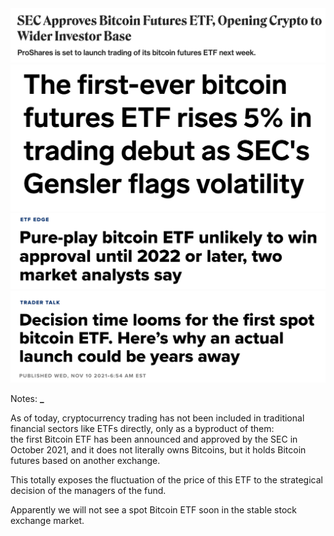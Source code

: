 <div class="r-stack">
    <img src="assets/btc-etf-1.png" alt="">
    <img src="assets/btc-etf-2.png" alt="" class="fragment">
    <img src="assets/btc-etf-3.png" alt="" class="fragment">
    <img src="assets/btc-etf-4.png" alt="" class="fragment">
</div>

Notes:
**_**

As of today, cryptocurrency trading has not been included in traditional financial sectors like ETFs directly, only as a byproduct of them:  
the first Bitcoin ETF has been announced and approved by the SEC in October 2021, and it does not literally owns Bitcoins, but it holds Bitcoin futures based on another exchange.  

This totally exposes the fluctuation of the price of this ETF to the strategical decision of the managers of the fund.  

Apparently we will not see a spot Bitcoin ETF soon in the stable stock exchange market.  